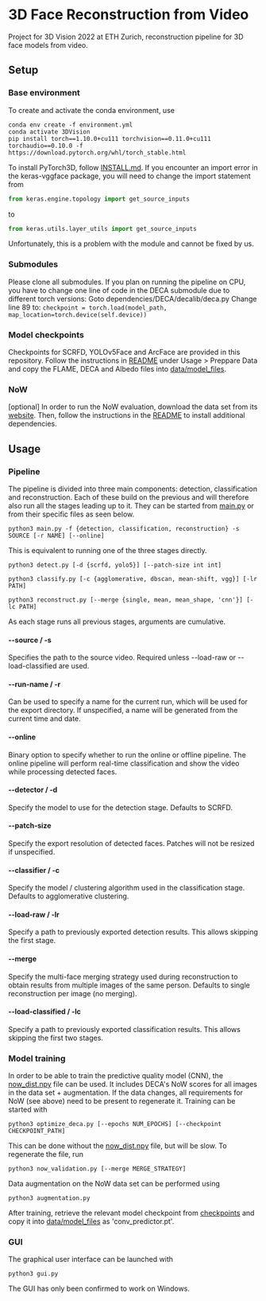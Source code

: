# 3D Face Reconstruction from Video
Project for 3D Vision 2022 at ETH Zurich, reconstruction pipeline for 3D face models from video.

## Setup
### Base environment
To create and activate the conda environment, use
```
conda env create -f environment.yml
conda activate 3DVision
pip install torch==1.10.0+cu111 torchvision==0.11.0+cu111 torchaudio==0.10.0 -f https://download.pytorch.org/whl/torch_stable.html
```
To install PyTorch3D, follow [INSTALL.md](https://github.com/facebookresearch/pytorch3d/blob/main/INSTALL.md).
If you encounter an import error in the keras-vggface package, you will need to change the import statement from
```python
from keras.engine.topology import get_source_inputs
```
to 
```python
from keras.utils.layer_utils import get_source_inputs
```
Unfortunately, this is a problem with the module and cannot be fixed by us.

### Submodules
Please clone all submodules.
If you plan on running the pipeline on CPU, you have to change one line of code in the DECA submodule due to different torch versions:
Goto dependencies/DECA/decalib/deca.py
Change line 89 to: `checkpoint = torch.load(model_path, map_location=torch.device(self.device))`

### Model checkpoints
Checkpoints for SCRFD, YOLOv5Face and ArcFace are provided in this repository.
Follow the instructions in [README](https://github.com/YadiraF/DECA/blob/master/README.md) under 
Usage > Preppare Data and copy the FLAME, DECA and Albedo files 
into [data/model_files](data/model_files).

### NoW  
[optional]
In order to run the NoW evaluation, download the data set from its [website](https://now.is.tue.mpg.de/). Then,
follow the instructions in the [README](https://github.com/soubhiksanyal/now_evaluation/blob/main/README.md)
to install additional dependencies.

## Usage
### Pipeline
The pipeline is divided into three main components: detection, classification and reconstruction. Each of these build
on the previous and will therefore also run all the stages leading up to it. They can be started 
from [main.py](main.py) or from their specific files as seen below.
```
python3 main.py -f {detection, classification, reconstruction} -s SOURCE [-r NAME] [--online]
```
This is equivalent to running one of the three stages directly.
```
python3 detect.py [-d {scrfd, yolo5}] [--patch-size int int]
```
```
python3 classify.py [-c {agglomerative, dbscan, mean-shift, vgg}] [-lr PATH]
```
```
python3 reconstruct.py [--merge {single, mean, mean_shape, 'cnn'}] [-lc PATH]
```
As each stage runs all previous stages, arguments are cumulative.

#### --source / -s
Specifies the path to the source video. Required unless --load-raw or --load-classified are used.

#### --run-name / -r
Can be used to specify a name for the current run, which will be used for the export directory. 
If unspecified, a name will be generated from the current time and date. 

#### --online
Binary option to specify whether to run the online or offline pipeline. The online pipeline will perform real-time 
classification and show the video while processing detected faces.

#### --detector / -d
Specify the model to use for the detection stage. Defaults to SCRFD.

#### --patch-size
Specify the export resolution of detected faces. Patches will not be resized if unspecified.

#### --classifier / -c
Specify the model / clustering algorithm used in the classification stage. Defaults to agglomerative clustering.

#### --load-raw / -lr
Specify a path to previously exported detection results. This allows skipping the first stage.

#### --merge
Specify the multi-face merging strategy used during reconstruction to obtain results from multiple 
images of the same person. Defaults to single reconstruction per image (no merging).

#### --load-classified / -lc
Specify a path to previously exported classification results. This allows skipping the first two stages.

### Model training
In order to be able to train the predictive quality model (CNN), the [now_dist.npy](data/now_dist.npy) file can be used. 
It includes DECA's NoW scores for all images in the data set + augmentation. If the data changes,
all requirements for NoW (see above) need to be present to regenerate it. Training can be started with
```
python3 optimize_deca.py [--epochs NUM_EPOCHS] [--checkpoint CHECKPOINT_PATH]
```
This can be done without the [now_dist.npy](data/now_dist.npy) file, but will be slow. To regenerate the file, run
```
python3 now_validation.py [--merge MERGE_STRATEGY]
```
Data augmentation on the NoW data set can be performed using
```
python3 augmentation.py
```
After training, retrieve the relevant model checkpoint from [checkpoints](checkpoints) and copy it into
[data/model_files](data/model_files) as 'conv_predictor.pt'.

### GUI
The graphical user interface can be launched with
```
python3 gui.py
```
The GUI has only been confirmed to work on Windows.

